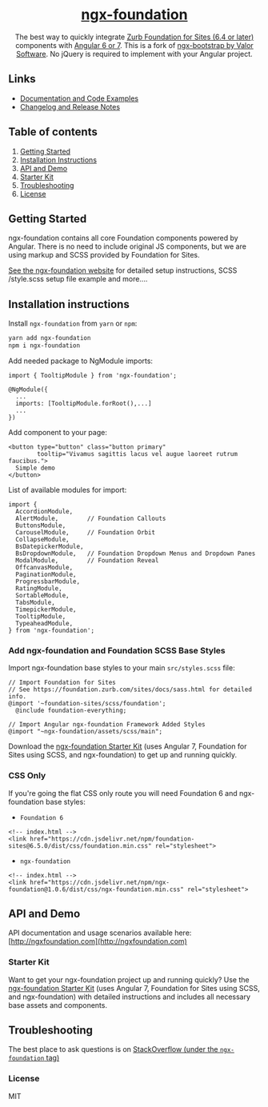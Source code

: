 <a href="http://ngxfoundation.com">
    <h1 align="center">ngx-foundation</h1>
</a>

<p align="center">
The best way to quickly integrate <a href="https://foundation.zurb.com/">Zurb Foundation for Sites (6.4 or later)</a>  components with <a href="https://angular.io/">Angular 6 or 7</a>. This is a fork of <a href="https://valor-software.com/ngx-bootstrap" target="_blank">ngx-bootstrap by Valor Software</a>. No jQuery is required to implement with your Angular project.
</p>

## Links
- [Documentation and Code Examples](http://ngxfoundation.com)
- [Changelog and Release Notes](https://github.com/nthompson777/ngx-foundation/blob/master/CHANGELOG.md)


## Table of contents
1. [Getting Started](#getting-started)
2. [Installation Instructions](#installation-instructions)
3. [API and Demo](#api-and-demo)
4. [Starter Kit](#starter-kit)
5. [Troubleshooting](#troubleshooting)
6. [License](#license)

## Getting Started

ngx-foundation contains all core Foundation components powered by Angular. There is no need to include original JS components, but we are using markup and SCSS provided by Foundation for Sites.

[See the ngx-foundation website](http://www.ngxfoundation.com/getting-started) for detailed setup instructions, SCSS /style.scss setup file example and more....

## Installation instructions

Install `ngx-foundation` from `yarn` or `npm`:
```bash
yarn add ngx-foundation
npm i ngx-foundation
```

Add needed package to NgModule imports:
```
import { TooltipModule } from 'ngx-foundation';

@NgModule({
  ...
  imports: [TooltipModule.forRoot(),...]
  ...
})
```

Add component to your page:
```
<button type="button" class="button primary"
        tooltip="Vivamus sagittis lacus vel augue laoreet rutrum faucibus.">
  Simple demo
</button>
```

List of available modules for import:

```
import {
  AccordionModule,
  AlertModule,        // Foundation Callouts
  ButtonsModule,
  CarouselModule,     // Foundation Orbit
  CollapseModule,
  BsDatepickerModule,
  BsDropdownModule,   // Foundation Dropdown Menus and Dropdown Panes
  ModalModule,        // Foundation Reveal
  OffcanvasModule,
  PaginationModule,
  ProgressbarModule,
  RatingModule,
  SortableModule,
  TabsModule,
  TimepickerModule,
  TooltipModule,
  TypeaheadModule,
} from 'ngx-foundation';
```
### Add ngx-foundation and Foundation SCSS Base Styles
Import ngx-foundation base styles to your main `src/styles.scss` file:

```
// Import Foundation for Sites
// See https://foundation.zurb.com/sites/docs/sass.html for detailed info.
@import '~foundation-sites/scss/foundation';
  @include foundation-everything;

// Import Angular ngx-foundation Framework Added Styles
@import "~ngx-foundation/assets/scss/main";
```

Download the [ngx-foundation Starter Kit](https://github.com/nthompson777/ngx-foundation-starterkit) (uses Angular 7, Foundation for Sites using SCSS, and ngx-foundation) to get up and running quickly.

### CSS Only 
If you're going the flat CSS only route you will need Foundation 6 and ngx-foundation base styles:
- `Foundation 6`
```
<!-- index.html -->
<link href="https://cdn.jsdelivr.net/npm/foundation-sites@6.5.0/dist/css/foundation.min.css" rel="stylesheet">
```
- `ngx-foundation`
```
<!-- index.html -->
<link href="https://cdn.jsdelivr.net/npm/ngx-foundation@1.0.6/dist/css/ngx-foundation.min.css" rel="stylesheet">
```

## API and Demo

API documentation and usage scenarios available here:
[http://ngxfoundation.com](http://ngxfoundation.com)

### Starter Kit

Want to get your ngx-foundation project up and running quickly? Use the [ngx-foundation Starter Kit](https://github.com/nthompson777/ngx-foundation-starterkit) (uses Angular 7, Foundation for Sites using SCSS, and ngx-foundation) with detailed instructions and includes all necessary base assets and components.    

## Troubleshooting

The best place to ask questions is on [StackOverflow (under the `ngx-foundation` tag)](https://stackoverflow.com/questions/tagged/ngx-foundation)

### License

MIT

